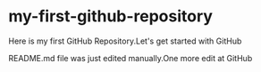 # my-first-github-repository
Here is my first GitHub Repository.Let's get started  with GitHub

README.md file was just edited manually.One more edit at GitHub
